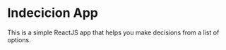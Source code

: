 # Indecicion App

This is a simple ReactJS app that helps you make decisions from a list of options.